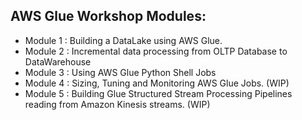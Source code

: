 ## AWS Glue Workshop Modules:

- Module 1 : Building a DataLake using AWS Glue.
- Module 2 : Incremental data processing from OLTP Database to DataWarehouse
- Module 3 : Using AWS Glue Python Shell Jobs
- Module 4 : Sizing, Tuning and Monitoring AWS Glue Jobs. (WIP)
- Module 5 : Building Glue Structured Stream Processing Pipelines reading from Amazon Kinesis streams. (WIP)


